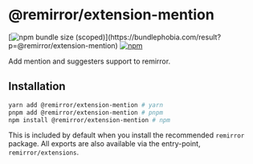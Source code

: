 # @remirror/extension-mention

[![npm bundle size (scoped)](https://img.shields.io/bundlephobia/minzip/@remirror/extension-mention.svg?)](https://bundlephobia.com/result?p=@remirror/extension-mention) [![npm](https://img.shields.io/npm/dm/@remirror/extension-mention.svg?&logo=npm)](https://www.npmjs.com/package/@remirror/extension-mention)

Add mention and suggesters support to remirror.

## Installation

```bash
yarn add @remirror/extension-mention # yarn
pnpm add @remirror/extension-mention # pnpm
npm install @remirror/extension-mention # npm
```

This is included by default when you install the recommended `remirror` package. All exports are also available via the entry-point, `remirror/extensions`.
